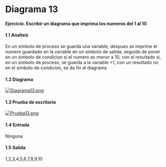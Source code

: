 # Diagrama 13
#### Ejercicio. Escribir un diagrama que imprima los numeros del 1 al 10
#### 1.1 Analisis
En un simbolo de proceso se guarda una variable, despues se imprime el numero guardado en la variable en un simbolo de salida, seguido de poner en un simbolo de condicion si el numero es menor a 10, con el resultado si, en un simbolo de proceso, se guarda a la variable +1, con un resultado no en el simbolo de condicion, se da fin al diagrama
#### 1.2 Diagrama
[![Diagrama13.png](https://i.postimg.cc/ry4GdQjL/Diagrama13.png)](https://postimg.cc/yWV3th2f)
#### 1.3 Prueba de escritorio
[![Prueba13.png](https://i.postimg.cc/85m198DS/Prueba13.png)](https://postimg.cc/JDtVH2G6)
#### 1.4 Entrada
Ninguna
#### 1.5 Salida
1,2,3,4,5,6,7,8,9,10
